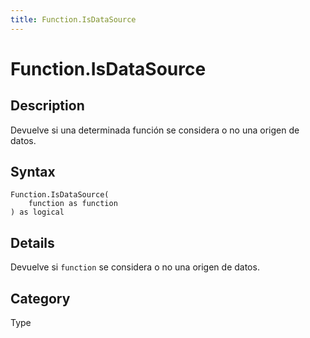 ```yaml
---
title: Function.IsDataSource
---
```


# Function.IsDataSource


## Description

Devuelve si una determinada función se considera o no una origen de datos.


## Syntax

```powerquery
Function.IsDataSource(
    function as function
) as logical
```


## Details

Devuelve si <code>function</code> se considera o no una origen de datos.



## Category
Type

